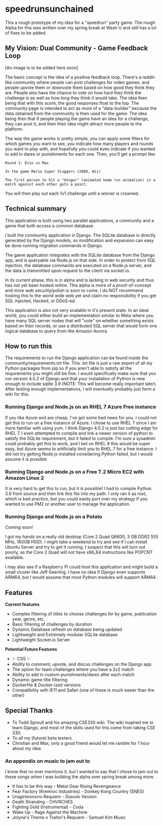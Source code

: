 # speedrunsunchained
 
This a rough prototype of my idea for a "speedrun" party game. The rough Alpha for this was written over my spring break at Wash U and still has a lot of fixes to be added.

## My Vision: Dual Community - Game Feedback Loop

[An image is to be added here soon]

The basic concept is the idea of a positive feedback loop. There's a reddit-like community where people can post challenges for video games, and people upvote them or downvote them based on how good they think they are. People also have the chance to vote on how hard they think the challenge is as well as how long they think it would take. The idea then being that with this score, the good responses float to the top. The community page is intended to act as more of a "data-builder" because the data obtained from the community is then used for the game. The idea being then that if people playing the game have an idea for a challenge, they can post it, and then their idea might attract more people to the platform. 

The way the game works is pretty simple, you can apply some filters for which games you want to see, you indicate how many players and rounds you want to play with, and hopefully you could even indicate if you wanted to add in dares or punishments for each one. Then, you'll get a prompt like:

```
Round 1: Evin vs Max

In the game Mario Super Sluggers (2008, Wii)

The first person to hit a "dinger" (animated home run animation) in a match against each other gets a point.

```

You will then play out each 1v1 challenge until a winner is crowned.

## Technical summary

This application is built using two parallel applications, a community and a game that both access a common database.

I built the community application in Django. The SQLite database is directly generated by the Django models, so modification and expansion can easy be done running migration commands in Django.

The game application integrates with the SQLite database from the Django app, and is queryable via Node.js on that side. In order to protect from SQL injection, the database commands are executed on a Node.js server, and the data is transmitted upon request to the client via socket.io.

In its current phase, this is in alpha and is lacking in web security and thus has not yet been hosted online. This alpha is more of a proof-of-concept and more web security/polish is soon to come. I do NOT recommend hosting this to the world wide web yet and claim no responsibility if you get SQL injected, Hacked, or DDoS-ed. 

This application is also not very scalable in it's present state. In an ideal world, you could either build an implementation similar to Meta where you have many SQL server nodes that will "vote" on whether something exists based on their records, or use a distributed SQL server that would form one logical database to query from like Amazon Aurora.

## How to run this

The requirements to run the Django application can be found inside the community/requirements.txt file. This .txt file is just a raw export of all my Python packages from pip so if you aren't able to satisfy all the requirements you might still be fine. I would specifically make sure that you run version 4.0.2 of Django and that your installation of Python is new enough to include sqlite 3.9 (NOTE: This will become really important later). After testing enough implementations, I will eventually probably just form a wiki for this.


### Running Django and Node.js on an RHEL 7 Azure Free instance

If you like Azure and are cheap, I've got some bad news for you. I could not get this to run on a free instance of Azure. I chose to use RHEL 7 since I am more familiar with using yum. I think Django 4.0.2 is just too cutting edge for RHEL 7. I even attempted to compile and link a newer version of python to satisfy the SQLite requirement, but it failed to compile. I'm sure a sysadmin could probably get this to work, and I bet on RHEL 8 this would be super easy, but Azure seems to artificially limit you to RHEL 7 for a free instance. I did not try getting Node.js installed considering Python failed, but I would assume it is possible

### Running Django and Node.js on a Free T.2 Micro EC2 with Amazon Linux 2

It is very hard to get this to run, but it is possible! I had to compile Python 3.9 from source and then link this file into my path. I only ran it as root, which is bad practice, but you could easily port over my strategy if you wanted to use PM2 or another user to manage the application. 

### Running Django and Node.js on a Potato

Coming soon!

I got my hands on a really old desktop (Core 2 Quad Q6600, 3 GB DDR2 555 MHz, 160GB HDD). I might take a weekend to try and see if I can install Ubuntu Server and try to get it running. I suspect that this will turn out poorly, as the Core 2 Quad will not have x86_64 instructions like POPCNT available.

I may also see if a Raspberry Pi could host this application and might build a small cluster like Jeff Geerling. I have no idea if Django even supports ARM64, but I would assume that most Python modules will support ARM64.

## Features

<strong>Current features</strong>

<ul>
    <li>Complex filtering of titles to choose challenges for by game, publication year, genre, etc.</li>
    <li>Basic filtering of challenges by duration</li>
    <li>Dynamic Database refresh on database being updated</li>
    <li>Lightweight and Extremely modular SQLite database </li>
    <li>Lightweight Socket.io Server</li>
</ul>

<strong>Potential Future Features</strong>

<ul>
    <li> ✨ CSS ✨ </li>
    <li>Ability to comment, upvote, and discus challenges on the Django app</li>
    <li>The option for team challenges where you have a 2v2 match</li>
    <li>Ability to add in custom punishments/dares after each match</li>
    <li>Dynamic game title filtering</li>
    <li>Dockerfile & Docker-ized versions</li>
    <li>Compatibility with IE11 and Safari (one of these is much easier than the other)</li>
</ul>

## Special Thanks

<ul>
    <li>To Todd Sproull and his amazing CSE330 wiki. The wiki inspired me to learn Django, and most of the skills used for this come from taking CSE 330.</li>
    <li>To all my (future) beta testers. </li>
    <li>Christian and Max, only a good friend would let me ramble for 1 hour about my idea</li>
</ul>



### An appendix on music to jam out to

I know that no ever mentions it, but I wanted to say that I chose to jam out to these songs when I was building the alpha over spring break among more.

<ul>
    <li>It has to be this way - Metal Gear Rising Revengeance</li>
    <li>Fear Factory (Kremroc Industries) - Donkey Kong Country (SNES)</li>
    <li>Uragirimonono Requiem - Diavolo Version</li>
    <li>Death Stranding - CHVRCHES</li>
    <li>Fighting Gold (Instrumental) - Coda</li>
    <li>Wake Up - Rage Against the Machine</li>
    <li>Jolyne's Theme x Traitor's Requiem - Samuel Kim Music</li>
</ul>